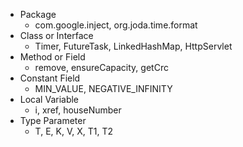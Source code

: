 - Package
	- com.google.inject, org.joda.time.format
- Class or Interface
	- Timer, FutureTask, LinkedHashMap, HttpServlet
- Method or Field
	- remove, ensureCapacity, getCrc
- Constant Field
	- MIN_VALUE, NEGATIVE_INFINITY
- Local Variable
	- i, xref, houseNumber
- Type Parameter
	- T, E, K, V, X, T1, T2
